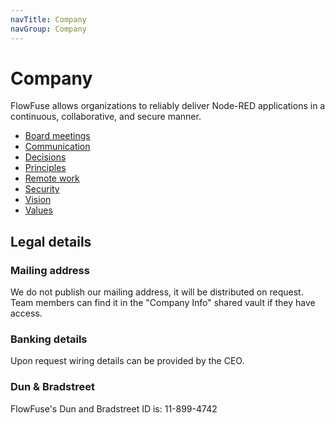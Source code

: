 ```yaml
---
navTitle: Company
navGroup: Company
---
```


# Company

FlowFuse allows organizations to reliably deliver Node-RED applications in a
continuous, collaborative, and secure manner.

 - [Board meetings](./board.md)
 - [Communication](./communication.md)
 - [Decisions](./decisions.md)
 - [Principles](./principles.md)
 - [Remote work](./remote.md)
 - [Security](./security.md)
 - [Vision](./vision.md)
 - [Values](./values.md)

## Legal details

### Mailing address

We do not publish our mailing address, it will be distributed on request. Team
members can find it in the "Company Info" shared vault if they have access.

### Banking details

Upon request wiring details can be provided by the CEO.

### Dun & Bradstreet

FlowFuse's Dun and Bradstreet ID is: 11-899-4742
